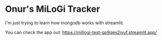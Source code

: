 # Onur's MiLoGi Tracker

I'm just trying to learn how mongodb works with streamlit.

You can check the app out: https://millogi-test-gp9qex2iyuf.streamlit.app/
